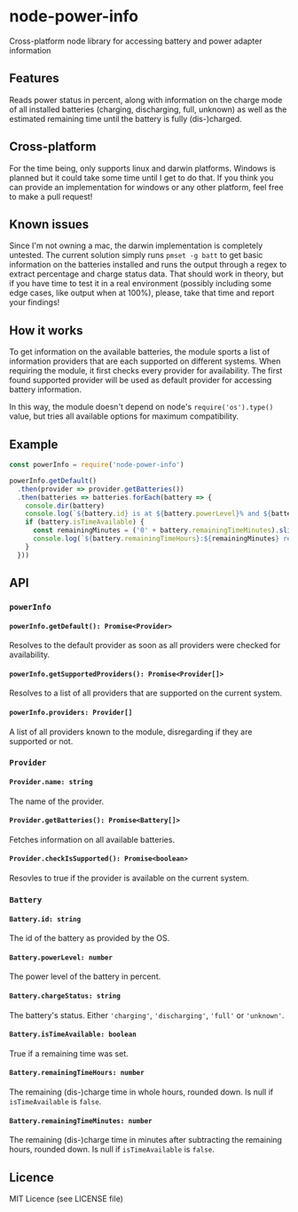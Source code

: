 # node-power-info
Cross-platform node library for accessing battery and power adapter information

## Features
Reads power status in percent, along with information on the charge mode of all
installed batteries (charging, discharging, full, unknown) as well as the
estimated remaining time until the battery is fully (dis-)charged.

## Cross-platform
For the time being, only supports linux and darwin platforms. Windows is planned
but it could take some time until I get to do that.
If you think you can provide an implementation for windows or any other platform,
feel free to make a pull request!

## Known issues
Since I'm not owning a mac, the darwin implementation is completely untested. The
current solution simply runs `pmset -g batt` to get basic information on the
batteries installed and runs the output through a regex to extract percentage
and charge status data. That should work in theory, but if you have time to test
it in a real environment (possibly including some edge cases, like output when
at 100%), please, take that time and report your findings!

## How it works
To get information on the available batteries, the module sports a list of
information providers that are each supported on different systems. When
requiring the module, it first checks every provider for availability. The first
found supported provider will be used as default provider for accessing battery
information.

In this way, the module doesn't depend on node's `require('os').type()` value,
but tries all available options for maximum compatibility.

## Example
```js
const powerInfo = require('node-power-info')

powerInfo.getDefault()
  .then(provider => provider.getBatteries())
  .then(batteries => batteries.forEach(battery => {
    console.dir(battery)
    console.log(`${battery.id} is at ${battery.powerLevel}% and ${battery.chargeStatus}.`)
    if (battery.isTimeAvailable) {
      const remainingMinutes = ('0' + battery.remainingTimeMinutes).slice(-2)
      console.log(`${battery.remainingTimeHours}:${remainingMinutes} remaining`)
    }
  }))
```

## API
### `powerInfo`
#### `powerInfo.getDefault(): Promise<Provider>`
Resolves to the default provider as soon as all providers were checked for
availability.

#### `powerInfo.getSupportedProviders(): Promise<Provider[]>`
Resolves to a list of all providers that are supported on the current system.

#### `powerInfo.providers: Provider[]`
A list of all providers known to the module, disregarding if they are
supported or not.

### `Provider`
#### `Provider.name: string`
The name of the provider.

#### `Provider.getBatteries(): Promise<Battery[]>`
Fetches information on all available batteries.

#### `Provider.checkIsSupported(): Promise<boolean>`
Resovles to true if the provider is available on the current system.

### `Battery`
#### `Battery.id: string`
The id of the battery as provided by the OS.

#### `Battery.powerLevel: number`
The power level of the battery in percent.

#### `Battery.chargeStatus: string`
The battery's status. Either `'charging'`, `'discharging'`, `'full'` or
`'unknown'`.

#### `Battery.isTimeAvailable: boolean`
True if a remaining time was set.

#### `Battery.remainingTimeHours: number`
The remaining (dis-)charge time in whole hours, rounded down.
Is null if `isTimeAvailable` is  `false`.

#### `Battery.remainingTimeMinutes: number`
The remaining (dis-)charge time in minutes after subtracting the remaining
hours, rounded down.
Is null if `isTimeAvailable` is  `false`.

## Licence
MIT Licence (see LICENSE file)
